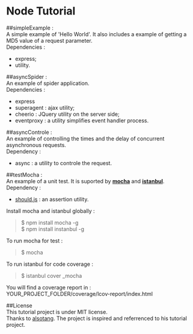 # Node Tutorial

##simpleExample :  
A simple example of 'Hello World'.
It also includes a example of getting a MD5 value of a request parameter.  
Dependencies :  
- express;  
- utility.  

##asyncSpider :  
An example of spider application.  
Dependencies :  
- express  
- superagent : ajax utility;  
- cheerio : JQuery utility on the server side;  
- eventproxy : a utility simplifies event handler process.

##asyncControle :  
An example of controlling the times and the delay of concurrent asynchronous requests.  
Dependency :  
- async : a utility to controle the request.  

##testMocha :  
An example of a unit test. It is suported by [**mocha**](http://mochajs.org/) and [**istanbul**](https://github.com/gotwarlost/istanbul).  
Dependency :  
- [should.js](https://github.com/tj/should.js) : an assertion utility.  

Install mocha and istanbul globally :
>$ npm install mocha -g  
>$ npm install instanbul -g
  
To run mocha for test :  
>$ mocha  
  
To run istanbul for code coverage :  
>$ istanbul cover _mocha  
  
You will find a coverage report in : YOUR_PROJECT_FOLDER/coverage/lcov-report/index.html  

##License  
This tutorial project is under MIT license.   
Thanks to [alsotang](https://github.com/alsotang/node-lessons). The project is inspired and referrenced to his tutorial project.
